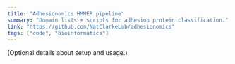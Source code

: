 ```yaml
---
title: "Adhesionomics HMMER pipeline"
summary: "Domain lists + scripts for adhesion protein classification."
link: "https://github.com/NatClarkeLab/adhesionomics"
tags: ["code", "bioinformatics"]
---
```

(Optional details about setup and usage.)
